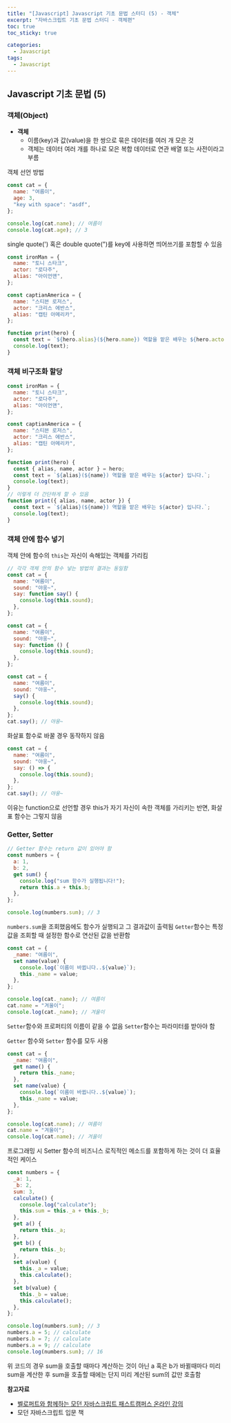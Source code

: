```yaml
---
title: "[Javascript] Javascript 기초 문법 스터디 (5) - 객체"
excerpt: "자바스크립트 기초 문법 스터디 - 객체편"
toc: true
toc_sticky: true

categories:
  - Javascript
tags:
  - Javascript
---
```


## Javascript 기초 문법 (5)

### 객체(Object)

- **객체**
  - 이름(key)과 값(value)을 한 쌍으로 묶은 데이터를 여러 개 모은 것
  - 객체는 데이터 여러 개를 하나로 모은 복합 데이터로 연관 배열 또는 사전이라고 부름

객체 선언 방법

```javascript
const cat = {
  name: "여름이",
  age: 3,
  "key with space": "asdf",
};

console.log(cat.name); // 여름이
console.log(cat.age); // 3
```

single quote(') 혹은 double quote(")를 key에 사용하면 띄어쓰기를 포함할 수 있음

```javascript
const ironMan = {
  name: "토니 스타크",
  actor: "로다주",
  alias: "아이언맨",
};

const captianAmerica = {
  name: "스티븐 로저스",
  actor: "크리스 에반스",
  alias: "캡틴 아메리카",
};

function print(hero) {
  const text = `${hero.alias}(${hero.name}) 역할을 맡은 배우는 ${hero.actor} 입니다.`;
  console.log(text);
}
```

### 객체 비구조화 할당

```javascript
const ironMan = {
  name: "토니 스타크",
  actor: "로다주",
  alias: "아이언맨",
};

const captianAmerica = {
  name: "스티븐 로저스",
  actor: "크리스 에반스",
  alias: "캡틴 아메리카",
};

function print(hero) {
  const { alias, name, actor } = hero;
  const text = `${alias}(${name}) 역할을 맡은 배우는 ${actor} 입니다.`;
  console.log(text);
}
// 이렇게 더 간단하게 할 수 있음
function print({ alias, name, actor }) {
  const text = `${alias}(${name}) 역할을 맡은 배우는 ${actor} 입니다.`;
  console.log(text);
}
```

### 객체 안에 함수 넣기

객체 안에 함수의 `this`는 자신이 속해있는 객체를 가리킴

```javascript
// 각각 객체 안의 함수 넣는 방법의 결과는 동일함
const cat = {
  name: "여름이",
  sound: "야웅~",
  say: function say() {
    console.log(this.sound);
  },
};

const cat = {
  name: "여름이",
  sound: "야웅~",
  say: function () {
    console.log(this.sound);
  },
};

const cat = {
  name: "여름이",
  sound: "야웅~",
  say() {
    console.log(this.sound);
  },
};
cat.say(); // 야웅~
```

화살표 함수로 바꿀 경우 동작하지 않음

```javascript
const cat = {
  name: "여름이",
  sound: "야웅~",
  say: () => {
    console.log(this.sound);
  },
};
cat.say(); // 야웅~
```

이유는 function으로 선언할 경우 this가 자기 자신이 속한 객체를 가리키는 반면, 화살표 함수는 그렇지 않음

### Getter, Setter

```javascript
// Getter 함수는 return 값이 있어야 함
const numbers = {
  a: 1,
  b: 2,
  get sum() {
    console.log("sum 함수가 실행됩니다!");
    return this.a + this.b;
  },
};

console.log(numbers.sum); // 3
```

`numbers.sum`을 조회했음에도 함수가 실행되고 그 결과값이 출력됨
`Getter`함수는 특정 값을 조회할 때 설정한 함수로 연산된 값을 반환함

```javascript
const cat = {
  _name: "여름이",
  set name(value) {
    console.log(`이름이 바뀝니다..${value}`);
    this._name = value;
  },
};

console.log(cat._name); // 여름이
cat.name = "겨울이";
console.log(cat._name); // 겨울이
```

`Setter`함수와 프로퍼티의 이름이 같을 수 없음
`Setter`함수는 파라미터를 받아야 함

`Getter` 함수와 `Setter` 함수를 모두 사용

```javascript
const cat = {
  _name: "여름이",
  get name() {
    return this._name;
  },
  set name(value) {
    console.log(`이름이 바뀝니다..${value}`);
    this._name = value;
  },
};

console.log(cat.name); // 여름이
cat.name = "겨울이";
console.log(cat.name); // 겨울이
```

프로그래밍 시 Setter 함수의 비즈니스 로직적인 메소드를 포함하게 하는 것이 더 효율적인 케이스

```javascript
const numbers = {
  _a: 1,
  _b: 2,
  sum: 3,
  calculate() {
    console.log("calculate");
    this.sum = this._a + this._b;
  },
  get a() {
    return this._a;
  },
  get b() {
    return this._b;
  },
  set a(value) {
    this._a = value;
    this.calculate();
  },
  set b(value) {
    this._b = value;
    this.calculate();
  },
};

console.log(numbers.sum); // 3
numbers.a = 5; // calculate
numbers.b = 7; // calculate
numbers.a = 9; // calculate
console.log(numbers.sum); // 16
```

위 코드의 경우 sum을 호출할 때마다 계산하는 것이 아닌 a 혹은 b가 바뀔때마다 미리 sum을 계산한 후 sum을 호출할 때에는 단지 미리 계산된 sum의 값만 호출함

**참고자료**

- [벨로퍼트와 함께하는 모던 자바스크립트 패스트캠퍼스 온라인 강의](https://www.fastcampus.co.kr/dev_online_react)
- 모던 자바스크립트 입문 책
